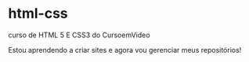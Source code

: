 # html-css
 curso de HTML 5 E CSS3 do CursoemVideo

 Estou aprendendo a criar sites e agora vou gerenciar meus repositórios!
